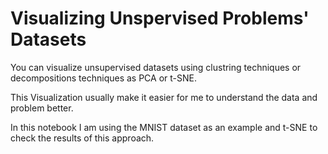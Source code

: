 # Visualizing Unspervised Problems' Datasets

You can visualize unsupervised datasets using clustring techniques or decompositions techniques as PCA or t-SNE.

This Visualization usually make it easier for me to understand the data and problem better.

In this notebook I am using the MNIST dataset as an example and t-SNE to check the results of this approach.
